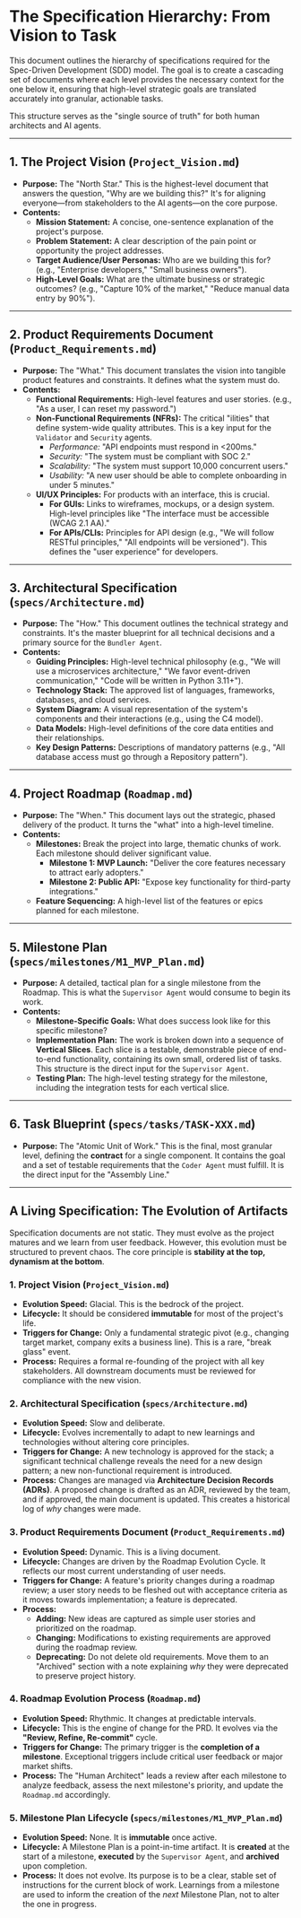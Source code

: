 # The Specification Hierarchy: From Vision to Task

This document outlines the hierarchy of specifications required for the Spec-Driven Development (SDD) model. The goal is to create a cascading set of documents where each level provides the necessary context for the one below it, ensuring that high-level strategic goals are translated accurately into granular, actionable tasks.

This structure serves as the "single source of truth" for both human architects and AI agents.

---

## 1. The Project Vision (`Project_Vision.md`)

* **Purpose:** The "North Star." This is the highest-level document that answers the question, "Why are we building this?" It's for aligning everyone—from stakeholders to the AI agents—on the core purpose.
* **Contents:**
  * **Mission Statement:** A concise, one-sentence explanation of the project's purpose.
  * **Problem Statement:** A clear description of the pain point or opportunity the project addresses.
  * **Target Audience/User Personas:** Who are we building this for? (e.g., "Enterprise developers," "Small business owners").
  * **High-Level Goals:** What are the ultimate business or strategic outcomes? (e.g., "Capture 10% of the market," "Reduce manual data entry by 90%").

---

## 2. Product Requirements Document (`Product_Requirements.md`)

* **Purpose:** The "What." This document translates the vision into tangible product features and constraints. It defines what the system must do.
* **Contents:**
  * **Functional Requirements:** High-level features and user stories. (e.g., "As a user, I can reset my password.")
  * **Non-Functional Requirements (NFRs):** The critical "ilities" that define system-wide quality attributes. This is a key input for the `Validator` and `Security` agents.
    * *Performance:* "API endpoints must respond in <200ms."
    * *Security:* "The system must be compliant with SOC 2."
    * *Scalability:* "The system must support 10,000 concurrent users."
    * *Usability:* "A new user should be able to complete onboarding in under 5 minutes."
  * **UI/UX Principles:** For products with an interface, this is crucial.
    * **For GUIs:** Links to wireframes, mockups, or a design system. High-level principles like "The interface must be accessible (WCAG 2.1 AA)."
    * **For APIs/CLIs:** Principles for API design (e.g., "We will follow RESTful principles," "All endpoints will be versioned"). This defines the "user experience" for developers.

---

## 3. Architectural Specification (`specs/Architecture.md`)

* **Purpose:** The "How." This document outlines the technical strategy and constraints. It's the master blueprint for all technical decisions and a primary source for the `Bundler Agent`.
* **Contents:**
  * **Guiding Principles:** High-level technical philosophy (e.g., "We will use a microservices architecture," "We favor event-driven communication," "Code will be written in Python 3.11+").
  * **Technology Stack:** The approved list of languages, frameworks, databases, and cloud services.
  * **System Diagram:** A visual representation of the system's components and their interactions (e.g., using the C4 model).
  * **Data Models:** High-level definitions of the core data entities and their relationships.
  * **Key Design Patterns:** Descriptions of mandatory patterns (e.g., "All database access must go through a Repository pattern").

---

## 4. Project Roadmap (`Roadmap.md`)

* **Purpose:** The "When." This document lays out the strategic, phased delivery of the product. It turns the "what" into a high-level timeline.
* **Contents:**
  * **Milestones:** Break the project into large, thematic chunks of work. Each milestone should deliver significant value.
    * **Milestone 1: MVP Launch:** "Deliver the core features necessary to attract early adopters."
    * **Milestone 2: Public API:** "Expose key functionality for third-party integrations."
  * **Feature Sequencing:** A high-level list of the features or epics planned for each milestone.

---

## 5. Milestone Plan (`specs/milestones/M1_MVP_Plan.md`)

* **Purpose:** A detailed, tactical plan for a single milestone from the Roadmap. This is what the `Supervisor Agent` would consume to begin its work.
* **Contents:**
  * **Milestone-Specific Goals:** What does success look like for this specific milestone?
  * **Implementation Plan:** The work is broken down into a sequence of **Vertical Slices**. Each slice is a testable, demonstrable piece of end-to-end functionality, containing its own small, ordered list of tasks. This structure is the direct input for the `Supervisor Agent`.
  * **Testing Plan:** The high-level testing strategy for the milestone, including the integration tests for each vertical slice.

---

## 6. Task Blueprint (`specs/tasks/TASK-XXX.md`)

* **Purpose:** The "Atomic Unit of Work." This is the final, most granular level, defining the **contract** for a single component. It contains the goal and a set of testable requirements that the `Coder Agent` must fulfill. It is the direct input for the "Assembly Line."

---

## A Living Specification: The Evolution of Artifacts

Specification documents are not static. They must evolve as the project matures and we learn from user feedback. However, this evolution must be structured to prevent chaos. The core principle is **stability at the top, dynamism at the bottom**.

### 1. Project Vision (`Project_Vision.md`)

* **Evolution Speed:** Glacial. This is the bedrock of the project.
* **Lifecycle:** It should be considered **immutable** for most of the project's life.
* **Triggers for Change:** Only a fundamental strategic pivot (e.g., changing target market, company exits a business line). This is a rare, "break glass" event.
* **Process:** Requires a formal re-founding of the project with all key stakeholders. All downstream documents must be reviewed for compliance with the new vision.

### 2. Architectural Specification (`specs/Architecture.md`)

* **Evolution Speed:** Slow and deliberate.
* **Lifecycle:** Evolves incrementally to adapt to new learnings and technologies without altering core principles.
* **Triggers for Change:** A new technology is approved for the stack; a significant technical challenge reveals the need for a new design pattern; a new non-functional requirement is introduced.
* **Process:** Changes are managed via **Architecture Decision Records (ADRs)**. A proposed change is drafted as an ADR, reviewed by the team, and if approved, the main document is updated. This creates a historical log of *why* changes were made.

### 3. Product Requirements Document (`Product_Requirements.md`)

* **Evolution Speed:** Dynamic. This is a living document.
* **Lifecycle:** Changes are driven by the Roadmap Evolution Cycle. It reflects our most current understanding of user needs.
* **Triggers for Change:** A feature's priority changes during a roadmap review; a user story needs to be fleshed out with acceptance criteria as it moves towards implementation; a feature is deprecated.
* **Process:**
  * **Adding:** New ideas are captured as simple user stories and prioritized on the roadmap.
  * **Changing:** Modifications to existing requirements are approved during the roadmap review.
  * **Deprecating:** Do not delete old requirements. Move them to an "Archived" section with a note explaining *why* they were deprecated to preserve project history.

### 4. Roadmap Evolution Process (`Roadmap.md`)

* **Evolution Speed:** Rhythmic. It changes at predictable intervals.
* **Lifecycle:** This is the engine of change for the PRD. It evolves via the **"Review, Refine, Re-commit"** cycle.
* **Triggers for Change:** The primary trigger is the **completion of a milestone**. Exceptional triggers include critical user feedback or major market shifts.
* **Process:** The "Human Architect" leads a review after each milestone to analyze feedback, assess the next milestone's priority, and update the `Roadmap.md` accordingly.

### 5. Milestone Plan Lifecycle (`specs/milestones/M1_MVP_Plan.md`)

* **Evolution Speed:** None. It is **immutable** once active.
* **Lifecycle:** A Milestone Plan is a point-in-time artifact. It is **created** at the start of a milestone, **executed** by the `Supervisor Agent`, and **archived** upon completion.
* **Process:** It does not evolve. Its purpose is to be a clear, stable set of instructions for the current block of work. Learnings from a milestone are used to inform the creation of the *next* Milestone Plan, not to alter the one in progress.
